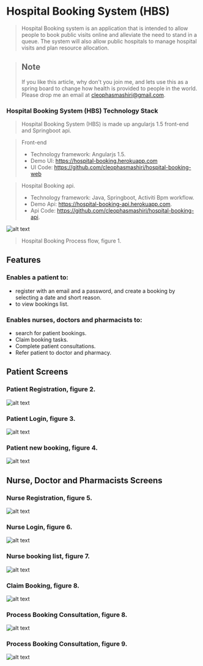   # Hospital Booking System (HBS)
  >Hospital Booking system is an application that is intended to allow people to book public visits online and alleviate the need to stand in a queue. The system will also allow public hospitals to manage hospital visits and plan resource allocation. 
  
  > ## Note
  > If you like this article, why don't you join me, and lets use this as a spring board to change how health is provided to people in the world. Please drop me an email at cleophasmashiri@gmail.com.
  
  ### Hospital Booking System (HBS) Technology Stack
  > Hospital Booking System (HBS) is made up angularjs 1.5 front-end and Springboot api.
  
  > Front-end 
  > * Technology framework: Angularjs 1.5. 
  > * Demo UI: https://hospital-booking.herokuapp.com
  > * UI Code: https://github.com/cleophasmashiri/hospital-booking-web
  
  > Hospital Booking api.
  > * Technology framework: Java, Springboot, Activiti Bpm workflow.
  > * Demo Api: https://hospital-booking-api.herokuapp.com.
  > * Api Code: https://github.com/cleophasmashiri/hospital-booking-api.
   
  ![alt text](/docs/hospitalBookingProcess.jpg?raw=true)
  >Hospital Booking Process flow, figure 1.
  
  ## Features
  ### Enables a patient to:
  * register with an email and a password, and create a booking by selecting a date and short reason.
  * to view bookings list.
  
  ### Enables nurses, doctors and pharmacists to:
  * search for patient bookings.
  * Claim booking tasks.
  * Complete patient consultations.
  * Refer patient to doctor and pharmacy.
  
  ## Patient Screens
  
  
  ### Patient Registration, figure 2.
  ![alt text]( /docs/screen_dumbs/patient_register.png?raw=true)
  
  ### Patient Login, figure 3.
  ![alt text]( /docs/screen_dumbs/patient_login.png?raw=true)
  
  ### Patient new booking, figure 4.
  ![alt text]( /docs/screen_dumbs/patient_new_booking.png?raw=true)
  
  
  ## Nurse, Doctor and Pharmacists Screens
  
  ### Nurse Registration, figure 5.
  ![alt text]( /docs/screen_dumbs/nurse_register.png?raw=true)
  
  ### Nurse Login, figure 6.
  ![alt text]( /docs/screen_dumbs/nurse_login.png?raw=true)
  
  ### Nurse booking list, figure 7.
  ![alt text]( /docs/screen_dumbs/nurse_bookings.png?raw=true)
  
  ### Claim Booking, figure 8.
  ![alt text]( /docs/screen_dumbs/process_booking_nurse_claim.png?raw=true)
  
  ### Process Booking Consultation, figure 8.
  ![alt text]( /docs/screen_dumbs/nurse_complete_booking.png?raw=true)
  
  ### Process Booking Consultation, figure 9.
  ![alt text]( /docs/screen_dumbs/nurse_complete_booking2.png?raw=true)
  
  
  
  
  
